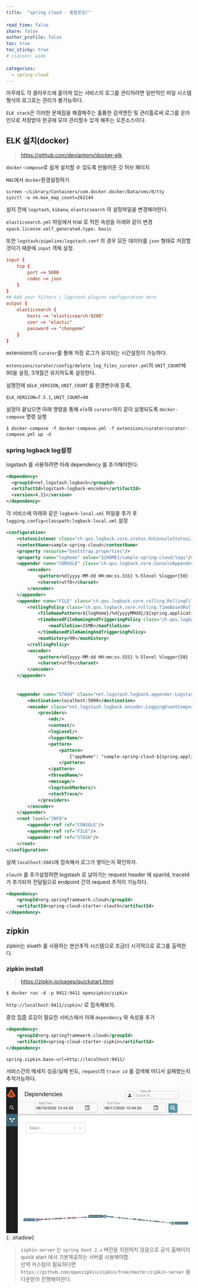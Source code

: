 ```yaml
---
title:  "spring cloud - 통합로깅!"

read_time: false
share: false
author_profile: false
toc: true
toc_sticky: true
# classes: wide

categories:
  - spring-cloud
---
```



아무래도 각 클라우드에 흩어져 있는 서비스의 로그를 관리하려면 일반적인 파일 시스템 형식의 로그로는 관리가 불가능하다.  

`ELK stack`은 이러한 문제점을 해결해주는 훌륭한 검색엔진 및 관리툴로써 로그를 온라인으로 저장받아 한곳에 모아 관리할수 있게 해주는 오픈소스이다.  

## ELK 설치(docker)

> https://github.com/deviantony/docker-elk

`docker-compose`로 쉽게 설치할 수 있도록 만들어준 깃 허브 페이지  

`MAC`에서 `docker`환경설정하기  

```
screen ~/Library/Containers/com.docker.docker/Data/vms/0/tty
sysctl -w vm.max_map_count=262144
```

설지 전에 `logstash`, `kibana`, `elasticsearch` 의 설정파일을 변경해야한다.  

`elasticsearch.yml` 파일에서 trial 로 적힌 속성을 아래와 같이 변경  
`xpack.license.self_generated.type: basic`

 
또한 `logstash/pipeline/logstach.conf` 의 경우 모든 데이터를 `json` 형태로 저장할 것이기 때문에 `input` 객체 설정.  

```conf
input {
	tcp {
		port => 5000
		codec => json
	}
}
## Add your filters / logstash plugins configuration here
output {
	elasticsearch {
		hosts => "elasticsearch:9200"
		user => "elastic"
		password => "changeme"
	}
}
```

extensions의 `curator`를 통해 저장 로그가 유지되는 시간설정이 가능하다.  

`extensions/curator/config/delete_log_files_curator.yml`의 `UNIT_COUNT`에 90을 설정, 3개월간 유지하도록 설정한다.  

실행전에 `$ELK_VERSION`, `UNIT_COUNT` 를 환경변수에 등록,  

`ELK_VERSION=7.5.1`, `UNIT_COUNT=90`  

설정이 끝났으면 아래 명령을 통해 `elk`와 `curator`까지 같이 실행되도록 `docker-compose` 명령 실행 

```
$ docker-compose -f docker-compose.yml -f extensions/curator/curator-compose.yml up -d
```

### spring logback log설정

logstash 를 사용하려면 아래 dependency 를 추가해야한다.  

```xml
<dependency>
  <groupId>net.logstash.logback</groupId>
  <artifactId>logstash-logback-encoder</artifactId>
  <version>4.11</version>
</dependency>
```

각 서비스에 아래와 같은 `logback-local.xml` 파일을 추가 후 `logging.config=classpath:logback-local.xml` 설정  

```xml
<configuration>
    <statusListener class="ch.qos.logback.core.status.OnConsoleStatusListener"/>
    <contextName>sample-spring-cloud</contextName>
    <property resource="bootstrap.properties"/>
    <property name="logHome" value="${HOME}/sample-spring-cloud/logs"/>
    <appender name="CONSOLE" class="ch.qos.logback.core.ConsoleAppender">
        <encoder>
            <pattern>%d{yyyy-MM-dd HH:mm:ss.SSS} %-5level %logger{50} - %msg%n</pattern>
            <charset>utf8</charset>
        </encoder>
    </appender>
    <appender name="FILE" class="ch.qos.logback.core.rolling.RollingFileAppender">
        <rollingPolicy class="ch.qos.logback.core.rolling.TimeBasedRollingPolicy">
            <fileNamePattern>${logHome}/%d{yyyyMMdd}/${spring.application.name}.%d{yyyyMMdd}.%i.log</fileNamePattern>
            <timeBasedFileNamingAndTriggeringPolicy class="ch.qos.logback.core.rolling.SizeAndTimeBasedFNATP">
                <maxFileSize>15MB</maxFileSize>
            </timeBasedFileNamingAndTriggeringPolicy>
            <maxHistory>90</maxHistory>
        </rollingPolicy>
        <encoder>
            <pattern>%d{yyyy-MM-dd HH:mm:ss.SSS} %-5level %logger{50} - %msg%n</pattern>
            <charset>utf8</charset>
        </encoder>
    </appender>


    <appender name="STASH" class="net.logstash.logback.appender.LogstashTcpSocketAppender">
        <destination>localhost:5000</destination>
        <encoder class="net.logstash.logback.encoder.LoggingEventCompositeJsonEncoder">
            <providers>
                <mdc/>
                <context/>
                <logLevel/>
                <loggerName/>
                <pattern>
                    <pattern>
                        {"appName": "sample-spring-cloud-${spring.application.name}"}
                    </pattern>
                </pattern>
                <threadName/>
                <message/>
                <logstashMarkers/>
                <stackTrace/>
            </providers>
        </encoder>
    </appender>
    <root level="INFO">
        <appender-ref ref="CONSOLE"/>
        <appender-ref ref="FILE"/>
        <appender-ref ref="STASH"/>
    </root>
</configuration>
```

실제 `localhost:5601`에 접속해서 로그가 쌓이는지 확인하자.  


`sleuth` 를 추가설정하면 logstash 로 날아가는 request header 에 spanId, traceId 가 추가되어 전달됨으로 endpoint 간의 request 추적이 가능하다.  

```xml
<dependency>
    <groupId>org.springframework.cloud</groupId>
    <artifactId>spring-cloud-starter-sleuth</artifactId>
</dependency>
```


## zipkin

zipkin는 slueth 를 사용하는 분산추적 시스템으로 조금더 시각적으로 로그를 출력한다.  

### zipkin install  
 
> https://zipkin.io/pages/quickstart.html

```
$ docker run -d -p 9411:9411 openzipkin/zipkin
```

`http://localhost:9411/zipkin/` 로 접속해보자.  

중앙 집줍 로깅이 필요한 서비스에서 아래 `dependency` 와 속성을 추가  

```xml
<dependency>
    <groupId>org.springframework.cloud</groupId>
    <artifactId>spring-cloud-starter-zipkin</artifactId>
</dependency>
```

```
spring.zipkin.base-url=http://localhost:9411/
```

서비스간의 메세지 성공/실패 빈도, `request`의 `trace id` 를 검색해 어디서 실패했는지 추적가능하다.  

![zipkin](/assets/2020/zipkin1.png){: .shadow}  

> `zipkin-server` 는 `spring boot 2.x` 버전을 지원하지 않음으로 공식 홈페이지 quick start 에서 기본제공하는 서버를 사용해야함.   
> 만약 커스텀이 필요하다면 `https://github.com/openzipkin/zipkin/tree/master/zipkin-server` 을 다운받아 진행해야한다.  

